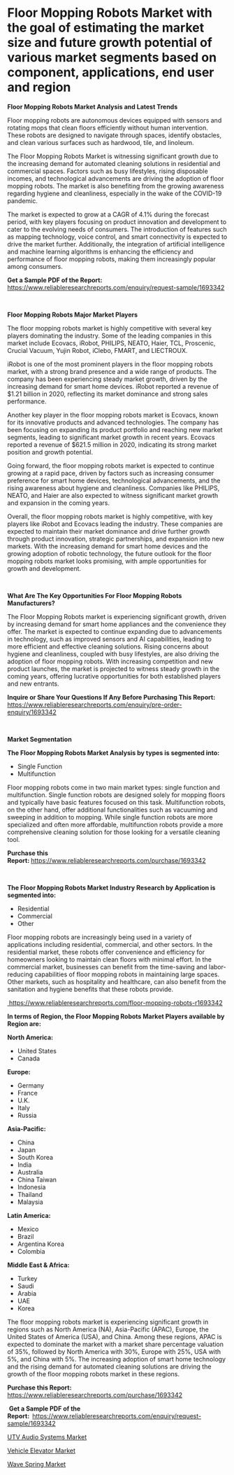 <p><h1>Floor Mopping Robots Market with the goal of estimating the market size and future growth potential of various market segments based on component, applications, end user and region</h1></p><p><strong>Floor Mopping Robots Market Analysis and Latest Trends</strong></p>
<p><p>Floor mopping robots are autonomous devices equipped with sensors and rotating mops that clean floors efficiently without human intervention. These robots are designed to navigate through spaces, identify obstacles, and clean various surfaces such as hardwood, tile, and linoleum.</p><p>The Floor Mopping Robots Market is witnessing significant growth due to the increasing demand for automated cleaning solutions in residential and commercial spaces. Factors such as busy lifestyles, rising disposable incomes, and technological advancements are driving the adoption of floor mopping robots. The market is also benefiting from the growing awareness regarding hygiene and cleanliness, especially in the wake of the COVID-19 pandemic.</p><p>The market is expected to grow at a CAGR of 4.1% during the forecast period, with key players focusing on product innovation and development to cater to the evolving needs of consumers. The introduction of features such as mapping technology, voice control, and smart connectivity is expected to drive the market further. Additionally, the integration of artificial intelligence and machine learning algorithms is enhancing the efficiency and performance of floor mopping robots, making them increasingly popular among consumers.</p></p>
<p><strong>Get a Sample PDF of the Report:&nbsp;</strong> <a href="https://www.reliableresearchreports.com/enquiry/request-sample/1693342">https://www.reliableresearchreports.com/enquiry/request-sample/1693342</a></p>
<p>&nbsp;</p>
<p><strong>Floor Mopping Robots Major Market Players</strong></p>
<p><p>The floor mopping robots market is highly competitive with several key players dominating the industry. Some of the leading companies in this market include Ecovacs, iRobot, PHILIPS, NEATO, Haier, TCL, Proscenic, Crucial Vacuum, Yujin Robot, iClebo, FMART, and LIECTROUX.</p><p>iRobot is one of the most prominent players in the floor mopping robots market, with a strong brand presence and a wide range of products. The company has been experiencing steady market growth, driven by the increasing demand for smart home devices. iRobot reported a revenue of $1.21 billion in 2020, reflecting its market dominance and strong sales performance.</p><p>Another key player in the floor mopping robots market is Ecovacs, known for its innovative products and advanced technologies. The company has been focusing on expanding its product portfolio and reaching new market segments, leading to significant market growth in recent years. Ecovacs reported a revenue of $621.5 million in 2020, indicating its strong market position and growth potential.</p><p>Going forward, the floor mopping robots market is expected to continue growing at a rapid pace, driven by factors such as increasing consumer preference for smart home devices, technological advancements, and the rising awareness about hygiene and cleanliness. Companies like PHILIPS, NEATO, and Haier are also expected to witness significant market growth and expansion in the coming years.</p><p>Overall, the floor mopping robots market is highly competitive, with key players like iRobot and Ecovacs leading the industry. These companies are expected to maintain their market dominance and drive further growth through product innovation, strategic partnerships, and expansion into new markets. With the increasing demand for smart home devices and the growing adoption of robotic technology, the future outlook for the floor mopping robots market looks promising, with ample opportunities for growth and development.</p></p>
<p>&nbsp;</p>
<p><strong>What Are The Key Opportunities For Floor Mopping Robots Manufacturers?</strong></p>
<p><p>The Floor Mopping Robots market is experiencing significant growth, driven by increasing demand for smart home appliances and the convenience they offer. The market is expected to continue expanding due to advancements in technology, such as improved sensors and AI capabilities, leading to more efficient and effective cleaning solutions. Rising concerns about hygiene and cleanliness, coupled with busy lifestyles, are also driving the adoption of floor mopping robots. With increasing competition and new product launches, the market is projected to witness steady growth in the coming years, offering lucrative opportunities for both established players and new entrants.</p></p>
<p><strong>Inquire or Share Your Questions If Any Before Purchasing This Report:</strong> <a href="https://www.reliableresearchreports.com/enquiry/pre-order-enquiry/1693342">https://www.reliableresearchreports.com/enquiry/pre-order-enquiry/1693342</a></p>
<p>&nbsp;</p>
<p><strong>Market Segmentation</strong></p>
<p><strong>The Floor Mopping Robots Market Analysis by types is segmented into:</strong></p>
<p><ul><li>Single Function</li><li>Multifunction</li></ul></p>
<p><p>Floor mopping robots come in two main market types: single function and multifunction. Single function robots are designed solely for mopping floors and typically have basic features focused on this task. Multifunction robots, on the other hand, offer additional functionalities such as vacuuming and sweeping in addition to mopping. While single function robots are more specialized and often more affordable, multifunction robots provide a more comprehensive cleaning solution for those looking for a versatile cleaning tool.</p></p>
<p><strong>Purchase this Report:&nbsp;</strong><a href="https://www.reliableresearchreports.com/purchase/1693342">https://www.reliableresearchreports.com/purchase/1693342</a></p>
<p>&nbsp;</p>
<p><strong>The Floor Mopping Robots Market Industry Research by Application is segmented into:</strong></p>
<p><ul><li>Residential</li><li>Commercial</li><li>Other</li></ul></p>
<p><p>Floor mopping robots are increasingly being used in a variety of applications including residential, commercial, and other sectors. In the residential market, these robots offer convenience and efficiency for homeowners looking to maintain clean floors with minimal effort. In the commercial market, businesses can benefit from the time-saving and labor-reducing capabilities of floor mopping robots in maintaining large spaces. Other markets, such as hospitality and healthcare, can also benefit from the sanitation and hygiene benefits that these robots provide.</p></p>
<p><a href="https://www.reliableresearchreports.com/floor-mopping-robots-r1693342">&nbsp;https://www.reliableresearchreports.com/floor-mopping-robots-r1693342</a></p>
<p><strong>In terms of Region, the Floor Mopping Robots Market Players available by Region are:</strong></p>
<p>
    <p> <strong> North America: </strong>
        <ul>
            <li>United States</li>
            <li>Canada</li>
        </ul>
        </p> 
    <p> <strong> Europe: </strong>
        <ul>
            <li>Germany</li>
            <li>France</li>
            <li>U.K.</li>
            <li>Italy</li>
            <li>Russia</li>
        </ul>
        </p> 
    <p> <strong> Asia-Pacific: </strong>
        <ul>
            <li>China</li>
            <li>Japan</li>
            <li>South Korea</li>
            <li>India</li>
            <li>Australia</li>
            <li>China Taiwan</li>
            <li>Indonesia</li>
            <li>Thailand</li>
            <li>Malaysia</li>
        </ul>
        </p> 
    <p> <strong> Latin America: </strong>
        <ul>
            <li>Mexico</li>
            <li>Brazil</li>
            <li>Argentina Korea</li>
            <li>Colombia</li>
        </ul>
        </p> 
    <p> <strong> Middle East & Africa: </strong>
        <ul>
            <li>Turkey</li>
            <li>Saudi</li>
            <li>Arabia</li>
            <li>UAE</li>
            <li>Korea</li>
        </ul>
    </p>
    </p>
<p><p>The floor mopping robots market is experiencing significant growth in regions such as North America (NA), Asia-Pacific (APAC), Europe, the United States of America (USA), and China. Among these regions, APAC is expected to dominate the market with a market share percentage valuation of 35%, followed by North America with 30%, Europe with 25%, USA with 5%, and China with 5%. The increasing adoption of smart home technology and the rising demand for automated cleaning solutions are driving the growth of the floor mopping robots market in these regions.</p></p>
<p><strong>Purchase this Report: </strong><a href="https://www.reliableresearchreports.com/purchase/1693342">https://www.reliableresearchreports.com/purchase/1693342</a></p>
<p>&nbsp;<strong>Get a Sample PDF of the Report:&nbsp;&nbsp;</strong><a href="https://www.reliableresearchreports.com/enquiry/request-sample/1693342">https://www.reliableresearchreports.com/enquiry/request-sample/1693342</a></p>
<p><strong></strong></p>
<p><p><a href="https://www.linkedin.com/pulse/utv-audio-systems-market-offer-valuable-insights-size-vyeve?trackingId=oKh%2FiaAWvWsSgymZMpQDlw%3D%3D">UTV Audio Systems Market</a></p><p><a href="https://www.linkedin.com/pulse/vehicle-elevator-market-size-share-global-analysis-report-2024-nt9ce?trackingId=0zhO5p6lwOK%2FJ%2BMjJxzFOQ%3D%3D">Vehicle Elevator Market</a></p><p><a href="https://www.linkedin.com/pulse/wave-spring-market-challenges-opportunities-growth-drivers-major-sswve?trackingId=y0xq2osSXRt%2BveiBXJvvCg%3D%3D">Wave Spring Market</a></p></p>